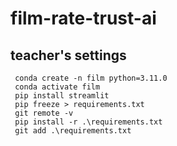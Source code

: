 # film-rate-trust-ai

## teacher's settings
```
 conda create -n film python=3.11.0
 conda activate film
 pip install streamlit
 pip freeze > requirements.txt
 git remote -v
 pip install -r .\requirements.txt
 git add .\requirements.txt
 ```